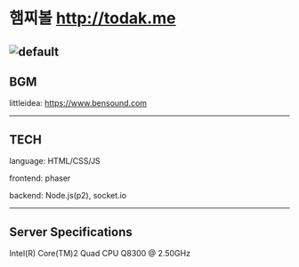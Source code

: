 # 햄찌볼 http://todak.me
![default](https://user-images.githubusercontent.com/36301491/48978208-45925980-f0eb-11e8-9046-2ff87479a250.PNG)
---
## BGM
littleidea: https://www.bensound.com

---
## TECH
language: HTML/CSS/JS

frontend: phaser

backend: Node.js(p2), socket.io

---
## Server Specifications
Intel(R) Core(TM)2 Quad CPU Q8300 @ 2.50GHz

